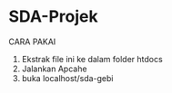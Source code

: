 # SDA-Projek

CARA PAKAI
1. Ekstrak file ini ke dalam folder htdocs
2. Jalankan Apcahe
3. buka localhost/sda-gebi

